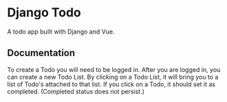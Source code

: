# Django Todo

A todo app built with Django and Vue.


## Documentation

To create a Todo you will need to be logged in.  After you are logged in, you can create a new Todo List.  By clicking on a Todo List, it will bring you to a list of Todo's attached to that list.  If you click on a Todo, it should set it as completed.  (Completed status does not persist.)
